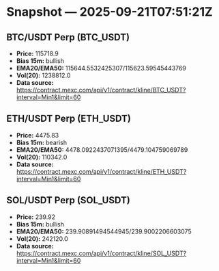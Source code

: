 # Snapshot — 2025-09-21T07:51:21Z

## BTC/USDT Perp (BTC_USDT)
- **Price:** 115718.9
- **Bias 15m:** bullish
- **EMA20/EMA50:** 115644.5532425307/115623.59545443769
- **Vol(20):** 1238812.0
- **Data source:** https://contract.mexc.com/api/v1/contract/kline/BTC_USDT?interval=Min1&limit=60

## ETH/USDT Perp (ETH_USDT)
- **Price:** 4475.83
- **Bias 15m:** bearish
- **EMA20/EMA50:** 4478.0922437071395/4479.104759069789
- **Vol(20):** 110342.0
- **Data source:** https://contract.mexc.com/api/v1/contract/kline/ETH_USDT?interval=Min1&limit=60

## SOL/USDT Perp (SOL_USDT)
- **Price:** 239.92
- **Bias 15m:** bullish
- **EMA20/EMA50:** 239.90891494544945/239.9002206603075
- **Vol(20):** 242120.0
- **Data source:** https://contract.mexc.com/api/v1/contract/kline/SOL_USDT?interval=Min1&limit=60
